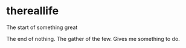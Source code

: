 # thereallife
The start of something great

The end of nothing. 
The gather of the few. 
Gives me something to do. 

